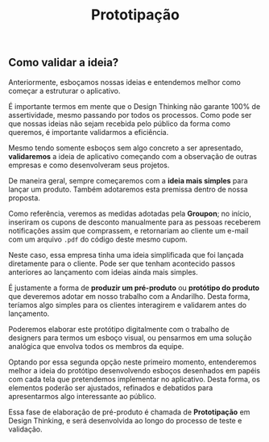<div align="center">

# Prototipação

</div>

<br>

## Como validar a ideia?

Anteriormente, esboçamos nossas ideias e entendemos melhor como começar a estruturar o aplicativo.

É importante termos em mente que o Design Thinking não garante 100% de assertividade, mesmo passando por todos os processos. Como pode ser que nossas ideias não sejam recebida pelo público da forma como queremos, é importante validarmos a eficiência.

Mesmo tendo somente esboços sem algo concreto a ser apresentado, **validaremos** a ideia de aplicativo começando com a observação de outras empresas e como desenvolveram seus projetos.

De maneira geral, sempre começaremos com a **ideia mais simples** para lançar um produto. Também adotaremos esta premissa dentro de nossa proposta.

Como referência, veremos as medidas adotadas pela **Groupon**; no início, inseriram os cupons de desconto manualmente para as pessoas receberem notificações assim que comprassem, e retornariam ao cliente um e-mail com um arquivo `.pdf` do código deste mesmo cupom.

Neste caso, essa empresa tinha uma ideia simplificada que foi lançada diretamente para o cliente. Pode ser que tenham acontecido passos anteriores ao lançamento com ideias ainda mais simples.

É justamente a forma de **produzir um pré-produto** ou **protótipo do produto** que deveremos adotar em nosso trabalho com a Andarilho. Desta forma, teríamos algo simples para os clientes interagirem e validarem antes do lançamento.

Poderemos elaborar este protótipo digitalmente com o trabalho de designers para termos um esboço visual, ou pensarmos em uma solução analógica que envolva todos os membros da equipe.

Optando por essa segunda opção neste primeiro momento, entenderemos melhor a ideia do protótipo desenvolvendo esboços desenhados em papéis com cada tela que pretendemos implementar no aplicativo. Desta forma, os elementos poderão ser ajustados, refinados e debatidos para apresentarmos algo interessante ao público.

Essa fase de elaboração de pré-produto é chamada de **Prototipação** em Design Thinking, e será desenvolvida ao longo do processo de teste e validação.